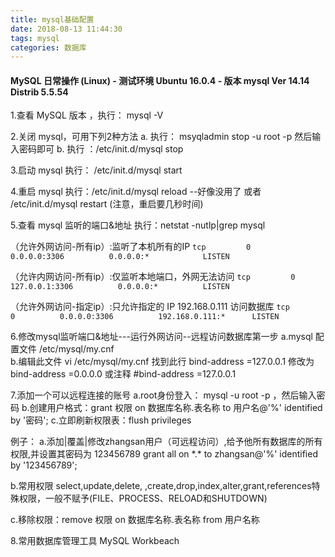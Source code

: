 ```yaml
---
title: mysql基础配置
date: 2018-08-13 11:44:30
tags: mysql
categories: 数据库
---
```


#### MySQL  日常操作 (Linux) - 测试环境 Ubuntu 16.0.4 - 版本 mysql  Ver 14.14 Distrib 5.5.54

1.查看 MySQL 版本 ，执行： mysql -V

2.关闭 mysql，可用下列2种方法 
a. 执行： msyqladmin stop -u root -p 然后输入密码即可
b. 执行 ：/etc/init.d/mysql stop

3.启动 mysql 执行： /etc/init.d/mysql start

4.重启 mysql 执行：/etc/init.d/mysql reload --好像没用了
   或者 /etc/init.d/mysql restart (注意，重启要几秒时间)

5.查看 mysql 监听的端口&地址
执行：netstat   -nutlp|grep mysql

（允许外网访问-所有ip）:监听了本机所有的IP
`tcp         0          0.0.0.0:3306          0.0.0.0:*            LISTEN`

（允许内网访问-所有ip）:仅监听本地端口，外网无法访问
`tcp         0          127.0.0.1:3306          0.0.0.0:*          LISTEN`

（允许外网访问-指定ip）:只允许指定的 IP 192.168.0.111 访问数据库
`tcp         0          0.0.0.0:3306          192.168.0.111:*      LISTEN`

6.修改mysql监听端口&地址---运行外网访问--远程访问数据库第一步
a.mysql 配置文件 /etc/mysql/my.cnf	
b.编辑此文件 vi /etc/mysql/my.cnf
找到此行
bind-address           =127.0.0.1
修改为
bind-address           =0.0.0.0
或注释
#bind-address          =127.0.0.1

7.添加一个可以远程连接的账号
a.root身份登入： mysql -u root -p ，然后输入密码
b.创建用户格式：grant 权限 on 数据库名称.表名称 to 用户名@'%' identified by '密码';
c.立即刷新权限表：flush privileges

例子：
a.添加|覆盖|修改zhangsan用户（可远程访问）,给予他所有数据库的所有权限,并设置其密码为				123456789
grant all on \*.\* to zhangsan@'%' identified by '123456789';
      
b.常用权限 select,update,delete, ,create,drop,index,alter,grant,references特殊权限，一般不赋予(FILE、PROCESS、RELOAD和SHUTDOWN)

c.移除权限：remove 权限 on 数据库名称.表名称 from 用户名称

8.常用数据库管理工具 MySQL  Workbeach

